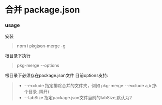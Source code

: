 # 合并 package.json

### usage
安装
> npm i pkgjson-merge -g

根目录下执行
> pkg-merge --options

根目录下必须存在package.json文件
目前options支持:
> - --exclude 指定排除合并的文件夹，例如 pkg-merge --exclude a,b(多个目录`,`隔开)
> - --tabSize 指定package.json文件当前的tabSize,默认为2
